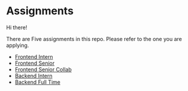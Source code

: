 # Assignments

Hi there! 

There are Five assignments in this repo. Please refer to the one you are applying.

* [Frontend Intern](./Frontend-Intern.md)
* [Frontend Senior](./Frontend-Senior.md)
* [Frontend Senior Collab](./Frontend-Senior-Collab.md)
* [Backend Intern](./Backend-Intern.md)
* [Backend Full Time](./Backend-FullTime.md)

